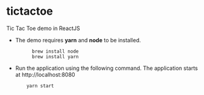 # tictactoe
Tic Tac Toe demo in ReactJS

* The demo requires **yarn** and **node** to be installed.
  ```
        brew install node
        brew install yarn
  ```

* Run the application using the following command. The application starts at http://localhost:8080
    ```
        yarn start
    ```
